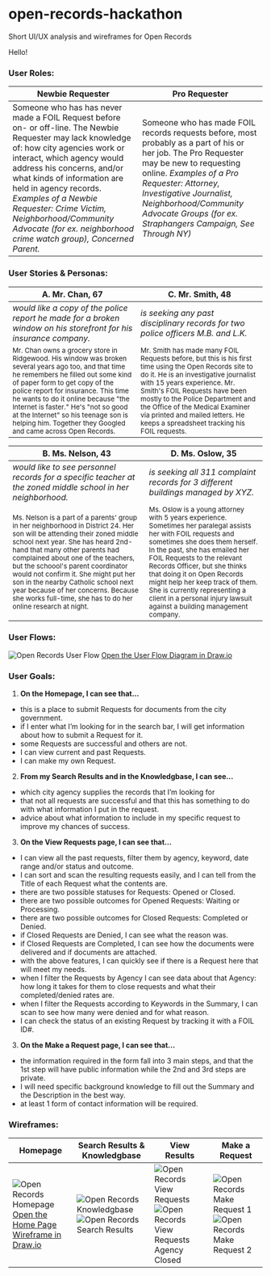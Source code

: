 # open-records-hackathon
Short UI/UX analysis and wireframes for Open Records

Hello!

### User Roles:

| Newbie Requester | Pro Requester |  
|------------------|------------------|
| Someone who has has never made a FOIL Request before on- or off-line. The Newbie Requester may lack knowledge of: how city agencies work or interact, which agency would address his concerns, and/or what kinds of information are held in agency records. *Examples of a Newbie Requester: Crime Victim, Neighborhood/Community Advocate (for ex. neighborhood crime watch group), Concerned Parent.* | Someone who has made FOIL records requests before, most probably as a part of his or her job. The Pro Requester may be new to requesting online. *Examples of a Pro Requester: Attorney, Investigative Journalist, Neighborhood/Community Advocate Groups (for ex. Straphangers Campaign, See Through NY)* |

### User Stories & Personas:

| **A. Mr. Chan, 67** | **C. Mr. Smith, 48** |
|------------------|------------------|
| *would like a copy of the police report he made for a broken window on his storefront for his insurance company.* | *is seeking any past disciplinary records for two police officers M.B. and L.K.* | 
| <small>Mr. Chan owns a grocery store in Ridgewood. His window was broken several years ago too, and that time he remembers he filled out some kind of paper form to get copy of the police report for insurance. This time he wants to do it online because "the Internet is faster." He's "not so good at the Internet" so his teenage son is helping him. Together they Googled and came across Open Records.</small> | <small>Mr. Smith has made many FOIL Requests before, but this is his first time using the Open Records site to do it. He is an investigative journalist with 15 years experience. Mr. Smith's FOIL Requests have been mostly to the Police Department and the Office of the Medical Examiner via printed and mailed letters. He keeps a spreadsheet tracking his FOIL requests.</small> |

| **B. Ms. Nelson, 43** | **D. Ms. Oslow, 35** |
|------------------|------------------|
| *would like to see personnel records for a specific teacher at the zoned middle school in her neighborhood.* | *is seeking all 311 complaint records for 3 different buildings managed by XYZ.* | 
| <small>Ms. Nelson is a part of a parents' group in her neighborhood in District 24. Her son will be attending their zoned middle school next year. She has heard 2nd-hand that many other parents had complained about one of the teachers, but the schoool's parent coordinator would not confirm it. She might put her son in the nearby Catholic school next year because of her concerns. Because she works full-time, she has to do her online research at night.</small> | <small>Ms. Oslow is a young attorney with 5 years experience. Sometimes her paralegal assists her with FOIL requests and sometimes she does them herself. In the past, she has emailed her FOIL Requests to the relevant Records Officer, but she thinks that doing it on Open Records might help her keep track of them. She is currently representing a client in a personal injury lawsuit against a building management company.</small> |
  
### User Flows:
![Open Records User Flow](open-records-hackathon/images/OpenRecords-Drawio-UserFlows.png)
[Open the User Flow Diagram in Draw.io](https://www.draw.io/?lightbox=1&target=blank&highlight=0000ff&edit=_blank&layers=1&title=OpenRecords-Drawio-UserFlows.xml#Uhttps%3A%2F%2Fraw.githubusercontent.com%2Fannamatic%2Fopen-records-hackathon%2Fmaster%2FOpenRecords-Drawio-UserFlows.xml)

### User Goals:
1. **On the Homepage, I can see that...**
  - this is a place to submit Requests for documents from the city government. 
  - if I enter what I’m looking for in the search bar, I will get information about how to submit a Request for it. 
  - some Requests are successful and others are not.
  - I can view current and past Requests.
  - I can make my own Request.

2. **From my Search Results and in the Knowledgbase, I can see...**
  - which city agency supplies the records that I’m looking for
  - that not all requests are successful and that this has something to do with what information I put in the request. 
  - advice about what information to include in my specific request to improve my chances of success.

3. **On the View Requests page, I can see that...**
  - I can view all the past requests, filter them by agency, keyword, date range and/or status and outcome.
  - I can sort and scan the resulting requests easily, and I can tell from the Title of each Request what the contents are. 
  - there are two possible statuses for Requests: Opened or Closed. 
  - there are two possible outcomes for Opened Requests: Waiting or Processing.
  - there are two possible outcomes for Closed Requests: Completed or Denied.
  - if Closed Requests are Denied, I can see what the reason was. 
  - if Closed Requests are Completed, I can see how the documents were delivered and if documents are attached.
  - with the above features, I can quickly see if there is a Request here that will meet my needs. 
  - when I filter the Requests by Agency I can see data about that Agency: how long it takes for them to close requests and what their completed/denied rates are. 
  - when I filter the Requests according to Keywords in the Summary, I can scan to see how many were denied and for what reason.
  - I can check the status of an existing Request by tracking it with a FOIL ID#. 
  
3. **On the Make a Request page, I can see that...**
  - the information required in the form fall into 3 main steps, and that the 1st step will have public information while the 2nd and 3rd steps are private.
  - I will need specific background knowledge to fill out the Summary and the Description in the best way. 
  - at least 1 form of contact information will be required.

### Wireframes:
| Homepage | Search Results & Knowledgbase | View Results | Make a Request |
|-----------|-------|-------|-------|
| ![Open Records Homepage](/images/OpenRecords-Drawio-Homepage-Annamatic.png) [Open the Home Page Wireframe in Draw.io](https://www.draw.io/?lightbox=1&highlight=0000ff&edit=_blank&layers=1&title=OpenRecords-Drawio-Homepage-Annamatic.html#Uhttps%3A%2F%2Fraw.githubusercontent.com%2Fannamatic%2Fopen-records-hackathon%2Fmaster%2FOpenRecords-Drawio-Homepage-Annamatic.html) | ![Open Records Knowledgbase](/images/OpenRecords-Drawio-Knowledgebase-Annamatic.png) ![Open Records Search Results](/images/OpenRecords-Drawio-SearchResults-Annamatic.png)| ![Open Records View Requests](/images/OpenRecords-Drawio-ViewRequests-Annamatic.png) ![Open Records View Requests Agency Closed](/images/OpenRecords-Drawio-ViewRequests2-Annamatic.png) | ![Open Records Make Request 1](/images/OpenRecords-Drawio-RequestaRecord1.png) ![Open Records Make Request 2](/images/OpenRecords-Drawio-RequestaRecord2.png) |
